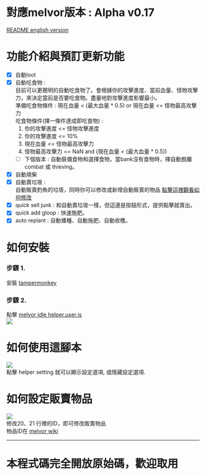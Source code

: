 # 對應melvor版本 : Alpha v0.17  

[README english version](https://github.com/cool9203/MelvorIdle-Helper/blob/master/README.md)  

# 功能介紹與預訂更新功能
- [x] 自動loot
- [x] 自動吃食物 :  
目前可以更聰明的自動吃食物了。會根據你的攻擊進度、當前血量、怪物攻擊力，來決定當前是否要吃食物。盡量地對攻擊進度影響最小。  
準備吃食物條件 : 現在血量 < (最大血量 * 0.5)  or  現在血量 <= 怪物最高攻擊力  
吃食物條件(擇一條件達成即吃食物) :  
  1. 你的攻擊進度 <= 怪物攻擊進度  
  2. 你的攻擊進度 <= 10%  
  3. 現在血量 <= 怪物最高攻擊力  
  4. 怪物最高攻擊力 == NaN and (現在血量 < (最大血量 * 0.5))
  - [ ] 下個版本 : 自動裝備食物和選擇食物，當bank沒有食物時，擇自動脫離combat 或 thieving。  
- [x] 自動燒柴
- [x] 自動賣垃圾 :  
自動販賣釣魚的垃圾，同時你可以修改或新增自動販賣的物品 [點擊這裡觀看如何修改](#如何設定販賣物品)  
- [x] quick sell junk : 和自動賣垃圾一樣，但這邊是按鈕形式，提供點擊就賣出。
- [x] quick add gloop : 快速施肥。
- [x] auto replant : 自動播種、自動施肥、自動收穫。

# 如何安裝  
### 步驟 1. 
安裝 [tampermonkey](https://chrome.google.com/webstore/detail/tampermonkey/dhdgffkkebhmkfjojejmpbldmpobfkfo)  

### 步驟 2.
點擊 [melvor idle helper.user.js](https://github.com/cool9203/MelvorIdle-Helper/blob/master/melvor%20idle%20helper.user.js)  
![](https://i.imgur.com/JUx8S7T.png)  


# 如何使用這腳本  
![](https://i.imgur.com/wJdBScd.png)  
點擊 helper setting 就可以顯示設定選項, 或隱藏設定選項.


# 如何設定販賣物品  
![](https://i.imgur.com/N37Vgyz.png)  
修改20、21 行裡的ID，即可修改販賣物品  
物品ID在 [melvor wiki](https://wiki.melvoridle.com/index.php?title=Table_of_Items)  

---

# 本程式碼完全開放原始碼，歡迎取用
